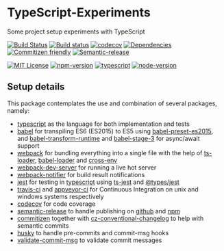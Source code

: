 # TypeScript-Experiments
Some project setup experiments with TypeScript

[![Build Status][build-badge]][build]
[![Build status][win-build-badge]][win-build]
[![codecov][codecov-badge]][codecov]
[![Dependencies][dependencyci-badge]][dependencyci]
[![Commitizen friendly][commitizen-badge]][commitizen]
[![Semantic-release][semantic-release-badge]][semantic-release]

[![MIT License][license-badge]][LICENSE]
[![npm-version][npm-version-badge]][package]
[![typescript][typescript-version-badge]][typescript]
[![node-version][node-version-badge]][node]

## Setup details

This package contemplates the use and combination of several packages, namely:
- [typescript] as the language for both implementation and tests
- [babel] for transpiling ES6 (ES2015) to ES5 using [babel-preset-es2015], and [babel-transform-runtime] and
 [babel-stage-3] for async/await support
- [webpack] for bundling everything into a single file with the help of [ts-loader],
 [babel-loader] and [cross-env]
- [webpack-dev-server] for running a live hot server
- [webpack-notifier] for build result notifications
- [jest] for testing in [typescript] using [ts-jest] and [@types/jest]
- [travis-ci] and [appveyor-ci] for Continuous Integration on unix and windows systems respectively
- [codecov] for code coverage
- [semantic-release] to handle publishing on [github] and [npm][package]
- [commitizen] together with [cz-conventional-changelog] to help with semantic commits
- [husky] to handle pre-commits and commit-msg hooks
- [validate-commit-msg] to validate commit messages


[github]: https://github.com/Apidcloud/TypeScript-Experiments
[package]: https://www.npmjs.com/package/experimental-library
[build-badge]: https://travis-ci.org/Apidcloud/TypeScript-Experiments.svg?branch=master
[build]: https://travis-ci.org/Apidcloud/TypeScript-Experiments
[win-build-badge]: https://ci.appveyor.com/api/projects/status/e6rb3wq7ji91y2up/branch/master?svg=true
[win-build]: https://ci.appveyor.com/project/Apidcloud/typescript-experiments/branch/master
[commitizen-badge]: https://img.shields.io/badge/commitizen-friendly-brightgreen.svg
[commitizen]: http://commitizen.github.io/cz-cli/
[codecov-badge]: https://codecov.io/gh/Apidcloud/TypeScript-Experiments/branch/master/graph/badge.svg
[codecov]: https://codecov.io/gh/Apidcloud/TypeScript-Experiments
[npm-version-badge]: https://img.shields.io/npm/v/experimental-library.svg
[node]: https://nodejs.org
[node-version-badge]: https://img.shields.io/badge/node-%3E%3D%206.0-orange.svg
[license-badge]: https://img.shields.io/npm/l/experimental-library.svg
[LICENSE]: https://github.com/Apidcloud/TypeScript-Experiments/blob/dev/LICENSE
[dependencyci-badge]: https://dependencyci.com/github/Apidcloud/TypeScript-Experiments/badge
[dependencyci]: https://dependencyci.com/github/Apidcloud/TypeScript-Experiments
[typescript-version-badge]: https://img.shields.io/badge/typescript-2.3.3-blue.svg
[typescript]: https://www.typescriptlang.org/
[semantic-release-badge]: https://img.shields.io/badge/%20%20%F0%9F%93%A6%F0%9F%9A%80-semantic--release-e10079.svg
[semantic-release]: https://github.com/semantic-release/semantic-release

[webpack]: https://webpack.js.org/
[webpack-dev-server]: https://www.npmjs.com/package/webpack-dev-server
[webpack-notifier]: https://www.npmjs.com/package/webpack-notifier
[babel]: https://babeljs.io/
[babel-transform-runtime]: https://babeljs.io/docs/plugins/transform-runtime/
[babel-stage-3]: https://babeljs.io/docs/plugins/preset-stage-3/
[ts-loader]: https://www.npmjs.com/package/ts-loader
[babel-loader]: https://www.npmjs.com/package/babel-loader
[cross-env]: https://www.npmjs.com/package/cross-env
[babel-preset-es2015]: https://babeljs.io/docs/plugins/preset-es2015/
[jest]: https://facebook.github.io/jest/
[ts-jest]: https://www.npmjs.com/package/ts-jest
[@types/jest]: https://www.npmjs.com/package/@types/jest
[travis-ci]: https://travis-ci.org/Apidcloud/TypeScript-Experiments
[appveyor-ci]: https://ci.appveyor.com/project/Apidcloud/typescript-experiments
[codecov]: https://codecov.io/gh/Apidcloud/TypeScript-Experiments
[semantic-release]: https://www.npmjs.com/package/semantic-release
[commitizen]: https://www.npmjs.com/package/commitizen
[cz-conventional-changelog]: https://www.npmjs.com/package/cz-conventional-changelog
[validate-commit-msg]: https://www.npmjs.com/package/validate-commit-msg
[husky]: https://www.npmjs.com/package/husky